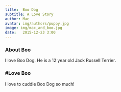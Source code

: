 ```yaml
---
title:  Boo Dog
subtitle: A Love Story
author: Mac
avatar: img/authors/puppy.jpg
image: img/mac_and_boo.jpg
date:   2015-12-23 3:00
---
```


### About Boo
I love Boo Dog. He is a 12 year old Jack Russell Terrier.

### #Love Boo
I love to cuddle Boo Dog so much!
